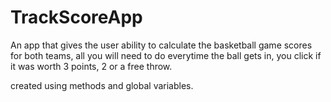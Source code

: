 # TrackScoreApp
An app that gives the user ability to calculate the basketball game scores for both teams, 
all you will need to do everytime the ball gets in, you click if it was worth 3 points, 2 or a free throw.

created using methods and global variables.
